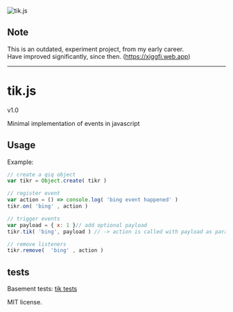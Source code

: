 ![tik.js](https://lignx.github.io/tik.js/img/tik2.svg)

## Note
This is an outdated, experiment project, from my early career.\
Have improved significantly, since then.
(https://xiggfi.web.app)

-----------------------------------------------------------------

# tik.js
v1.0

Minimal implementation of events in javascript

## Usage
Example:

```javascript
// create a qiq object
var tikr = Object.create( tikr )

// register event
var action = () => console.log( 'bing event happened' )
tikr.on( 'bing' , action )

// trigger events
var payload = { x: 1 }// add optional payload
tikr.tik( 'bing', payload ) // -> action is called with payload as parameter

// remove listeners
tikr.remove(  'bing' , action )
```
## tests
Basement tests: [tik tests](https://lignx.github.io/tik.js)

MIT license.
